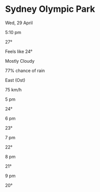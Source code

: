 <!DOCTYPE html>
<html lang="en">
<head>
    <meta charset="UTF-8">
    <meta name="viewport" content="width=device-width, initial-scale=1.0">
    <title>Weather Forecast</title>
    <link rel="stylesheet" href="styles.css">
</head>
<body>
    <div class="weather-container">
        <h1 class="location">Sydney Olympic Park</h1>
        <div class="date-time">
            <p class="date">Wed, 29 April</p>
            <p class="time">5:10 pm</p>
        </div>
        <div class="temperature">
            <p class="current-temp">27°</p>
            <p class="feels-like">Feels like 24°</p>
        </div>
        <div class="weather-description">
            <p class="description">Mostly Cloudy</p>
            <p class="precipitation">77% chance of rain</p>
        </div>
        <div class="wind">
            <p class="wind-direction">East (Ost)</p>
            <p class="wind-speed">75 km/h</p>
        </div>
        <div class="forecast">
            <div class="forecast-item">
                <p class="time">5 pm</p>
                <p class="temp">24°</p>
            </div>
            <div class="forecast-item">
                <p class="time">6 pm</p>
                <p class="temp">23°</p>
            </div>
            <div class="forecast-item">
                <p class="time">7 pm</p>
                <p class="temp">22°</p>
            </div>
            <div class="forecast-item">
                <p class="time">8 pm</p>
                <p class="temp">21°</p>
            </div>
            <div class="forecast-item">
                <p class="time">9 pm</p>
                <p class="temp">20°</p>
            </div>
        </div>
    </div>
</body>
</html>
